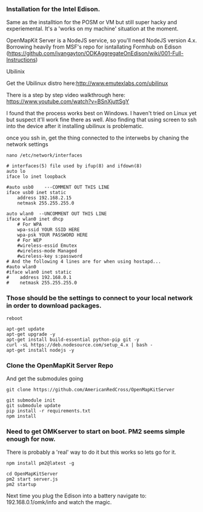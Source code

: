 
### Installation for the Intel Edison.
Same as the installtion for the POSM or VM but still super hacky and experiemental. 
It's a 'works on my machine' situation at the moment. 


OpenMapKit Server is a NodeJS service, so you'll need NodeJS version 4.x.
Borrowing heavily from MSF's repo for isntallating Formhub on Edison (https://github.com/ivangayton/ODKAggregateOnEdison/wiki/001-Full-Instructions)

Ubilinix

Get the Ubilinux distro here:http://www.emutexlabs.com/ubilinux

There is a step by step video walkthrough here: https://www.youtube.com/watch?v=BSnXjuttSgY

I found that the process works best on Windows. I haven't tried on Linux yet but suspect it'll work fine there as well. Also finding that using screen to ssh into the device after it installing ubilinux is problematic. 

once you ssh in, get the thing connected to the interwebs by chaning the network settings

```
nano /etc/network/interfaces

# interfaces(5) file used by ifup(8) and ifdown(8)
auto lo
iface lo inet loopback

#auto usb0    ---COMMENT OUT THIS LINE
iface usb0 inet static
    address 192.168.2.15
    netmask 255.255.255.0

auto wlan0  --UNCOMMENT OUT THIS LINE
iface wlan0 inet dhcp
    # For WPA
    wpa-ssid YOUR SSID HERE
    wpa-psk YOUR PASSWORD HERE
    # For WEP
    #wireless-essid Emutex
    #wireless-mode Managed
    #wireless-key s:password
# And the following 4 lines are for when using hostapd...
#auto wlan0
#iface wlan0 inet static
#    address 192.168.0.1
#    netmask 255.255.255.0
```

### Those should be the settings to connect to your local network in order to download packages. 


```
reboot

apt-get update
apt-get upgrade -y
apt-get install build-essential python-pip git -y
curl -sL https://deb.nodesource.com/setup_4.x | bash -
apt-get install nodejs -y

```
### Clone the OpenMapKit Server Repo
And get the submodules going

```
git clone https://github.com/AmericanRedCross/OpenMapKitServer

git submodule init
git submodule update
pip install -r requirements.txt
npm install
```

### Need to get OMKserver to start on boot. PM2 seems simple enough for now.
There is probably a 'real' way to do it but this works so lets go for it. 

```
npm install pm2@latest -g

cd OpenMapKitServer
pm2 start server.js
pm2 startup
```

Next time you plug the Edison into a battery navigate to:
 192.168.0.1/omk/info 
 and watch the magic.  
